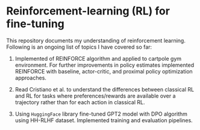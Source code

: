 # Reinforcement-learning (RL) for fine-tuning
This repository documents my understanding of reinforcement learning. Following is an ongoing list of topics I have covered so far:

1. Implemented of REINFORCE algorithm and applied to cartpole gym environment. For further improvements in policy estimates implemented REINFORCE with baseline, actor-critic, and proximal policy optimization approaches.

2. Read Cristiano et al. to understand the differences between classical RL and RL for tasks where preferences/rewards are available over a trajectory rather than for each action in classical RL.

3. Using `HuggingFace` library fine-tuned GPT2 model with DPO algorithm using HH-RLHF dataset. Implemented training and evaluation pipelines.